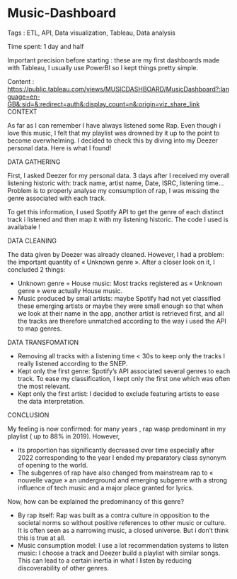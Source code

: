 # Music-Dashboard
Tags : ETL, API, Data visualization, Tableau, Data analysis

Time spent: 1 day and half

Important precision before starting : these are my first dashboards made with Tableau, I usually use PowerBI so I kept things pretty simple.

Content : https://public.tableau.com/views/MUSICDASHBOARD/MusicDashboard?:language=en-GB&:sid=&:redirect=auth&:display_count=n&:origin=viz_share_link
CONTEXT

As far as I can remember I have always listened some Rap. Even though i love this music, I felt that my playlist was drowned by it up to the point to become overwhelming. I decided to check this by diving into my Deezer personal data. Here is what I found! 
 

DATA GATHERING

First, I asked Deezer for my personal data. 3 days after I received my overall listening historic with: track name, artist name, Date, ISRC, listening time…
Problem is to properly analyse my consumption of rap, I was missing the genre associated with each track. 

To get this information, I used Spotify API to get the genre of each distinct track i listened and then map it with my listening historic. The code I used is availabale !

DATA CLEANING

The data given by Deezer was already cleaned. However, I had a problem: the important quantity of « Unknown genre ». After a closer look on it, I concluded 2 things: 
-	Unknown genre = House music: Most tracks registered as « Unknown genre » were actually House music. 
-	Music produced by small artists: maybe Spotify had not yet classified these emerging artists or maybe they were small enough so that when we look at their name in the app, another artist is retrieved first, and all the tracks are therefore unmatched according to the way i used the API to map genres. 

DATA TRANSFOMATION

-	Removing all tracks with a listening time < 30s to keep only the tracks I really listened according to the SNEP.
-	Kept only the first genre: Spotify’s API associated several genres to each track. To ease my classification, I kept only the first one which was often the most relevant.
-	Kept only the first artist: I decided to exclude featuring artists to ease the data interpretation. 

CONCLUSION

My feeling is now confirmed: for many years , rap wasp predominant in my playlist ( up to 88% in 2019). However,
-	 Its proportion has significantly decreased over time especially after 2022 corresponding to the year I ended my preparatory class synonym of opening to the world.
-	The subgenres of rap have also changed from mainstream rap to « nouvelle vague » an underground and emerging subgenre with a strong influence of tech music and a major place granted for lyrics.  

Now, how can be explained the predominancy of this genre? 
-	By rap itself: Rap was built as a contra culture in opposition to the societal norms so without positive references to other music or culture. It is often seen as a narrowing music, a closed universe. 
But i don’t think this is true at all. 
-	Music consumption model: I use a lot recommendation systems to listen music:  I choose a track and Deezer build a playlist with similar songs. This can lead to a certain inertia in what I listen by reducing discoverability of other genres.

